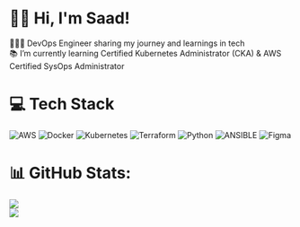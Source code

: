 # 👋🏾 Hi, I'm Saad!
👨🏾‍💻 DevOps Engineer sharing my journey and learnings in tech <br/>
📚 I’m currently learning Certified Kubernetes Administrator (CKA) &  AWS Certified SysOps Administrator <be>



# 💻 Tech Stack
![AWS](https://img.shields.io/badge/AWS-%23FF9900.svg?style=flat-square&logo=amazon-aws&logoColor=white) ![Docker](https://img.shields.io/badge/docker-%230db7ed.svg?style=flat-square&logo=docker&logoColor=white) ![Kubernetes](https://img.shields.io/badge/kubernetes-%23326ce5.svg?style=flat-square&logo=kubernetes&logoColor=white) ![Terraform](https://img.shields.io/badge/terraform-%235835CC.svg?style=flat-square&logo=terraform&logoColor=white) ![Python](https://img.shields.io/badge/python-3670A0?style=flat-square&logo=python&logoColor=ffdd54) ![ANSIBLE](https://img.shields.io/badge/ansible-%231A1918.svg?style=flat-square&logo=ansible&logoColor=white)  ![Figma](https://img.shields.io/badge/figma-%23F24E1E.svg?style=flat-square&logo=figma&logoColor=white)
# 📊 GitHub Stats:
![](https://github-readme-stats.vercel.app/api?username=SaadSOA&theme=dark&hide_border=false&include_all_commits=false&count_private=true)<br/>
![](https://github-readme-streak-stats.herokuapp.com/?user=SaadSOA&theme=dark&hide_border=false)<br/>

